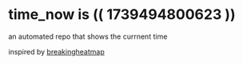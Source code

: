 # time_now is (( 1739494800623 ))

an automated repo that shows the currnent time

inspired by [breakingheatmap](https://github.com/breakingheatmap/breakingheatmap)